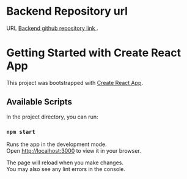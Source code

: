 # Backend Repository url
URL  [Backend github repository link ](https://github.com/chkesava/3w-backend.git).
# Getting Started with Create React App

This project was bootstrapped with [Create React App](https://github.com/chkesava/3w-backend.git).

## Available Scripts

In the project directory, you can run:

### `npm start`

Runs the app in the development mode.\
Open [http://localhost:3000](http://localhost:3000) to view it in your browser.

The page will reload when you make changes.\
You may also see any lint errors in the console.
